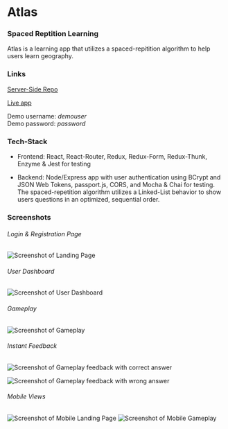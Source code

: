 # Atlas

### Spaced Reptition Learning

Atlas is a learning app that utilizes a spaced-repitition algorithm to help users learn geography.


### Links

[Server-Side Repo](https://github.com/thinkful-ei22/morgan-cecille-spaced-rep-server)

[Live app](https://countries-client.herokuapp.com/dashboard)

Demo username:  _demouser_    
Demo password:  _password_


### Tech-Stack

- Frontend: React, React-Router, Redux, Redux-Form, Redux-Thunk, Enzyme & Jest for testing

- Backend: Node/Express app with user authentication using BCrypt and JSON Web Tokens, passport.js, CORS, and Mocha & Chai for testing.  The spaced-repetition algorithm utilizes a Linked-List behavior to show users questions in an optimized, sequential order.


### Screenshots

###### Login & Registration Page

![Screenshot of Landing Page](./src/images/screenshot-landing-page.png)


###### User Dashboard

![Screenshot of User Dashboard](https://github.com/thinkful-ei22/morgan-cecille-spaced-rep-client/blob/master/src/images/screenshot-dashboard.png)


###### Gameplay

![Screenshot of Gameplay](https://github.com/thinkful-ei22/morgan-cecille-spaced-rep-client/blob/master/src/images/screenshot-question.png)


###### Instant Feedback

![Screenshot of Gameplay feedback with correct answer](https://github.com/thinkful-ei22/morgan-cecille-spaced-rep-client/blob/master/src/images/screenshot-question-correct.png)

![Screenshot of Gameplay feedback with wrong answer](https://github.com/thinkful-ei22/morgan-cecille-spaced-rep-client/blob/master/src/images/screenshot-question-wrong.png)


###### Mobile Views

![Screenshot of Mobile Landing Page](https://github.com/thinkful-ei22/morgan-cecille-spaced-rep-client/blob/master/src/images/screenshot-mobile-landing.png)     ![Screenshot of Mobile Gameplay](https://github.com/thinkful-ei22/morgan-cecille-spaced-rep-client/blob/master/src/images/screenshot-mobile-gameplay.png)
